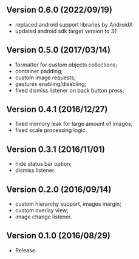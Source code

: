 ## Version 0.6.0 (2022/09/19)
* replaced android support libraries by AndroidX
* updated android sdk target version to 31

## Version 0.5.0 (2017/03/14)

 * formatter for custom objects collections;
 * container padding;
 * custom image requests;
 * gestures enabling/disabling;
 * fixed dismiss listener on back button press;

## Version 0.4.1 (2016/12/27)

 * fixed memory leak for large amount of images;
 * fixed scale processing logic.

## Version 0.3.1 (2016/11/01)

 * hide status bar option;
 * dismiss listener.

## Version 0.2.0 (2016/09/14)

 * custom hierarchy support, images margin;
 * custom overlay view;
 * image change listener.

## Version 0.1.0 (2016/08/29)

 * Release.